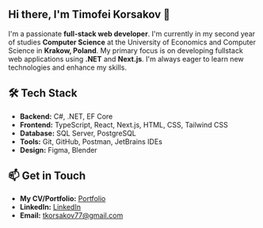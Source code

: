 ## Hi there, I'm Timofei Korsakov 👋

I'm a passionate **full-stack web developer**. I'm currently in my second year of studies **Computer Science** at the University of Economics and Computer Science in **Krakow, Poland**. My primary focus is on developing fullstack web applications using **.NET** and **Next.js**. I'm always eager to learn new technologies and enhance my skills.

## 🛠️ Tech Stack
- **Backend:** C#, .NET, EF Core
- **Frontend:** TypeScript, React, Next.js, HTML, CSS, Tailwind CSS
- **Database:** SQL Server, PostgreSQL
- **Tools:** Git, GitHub, Postman, JetBrains IDEs
- **Design:** Figma, Blender

## 📫 Get in Touch
- **My CV/Portfolio:** [Portfolio](https://portfolio-skmkqws-projects.vercel.app/)
- **LinkedIn:** [LinkedIn](https://www.linkedin.com/in/timofei-korsakov-3602a2303/)
- **Email:** tkorsakov77@gmail.com
